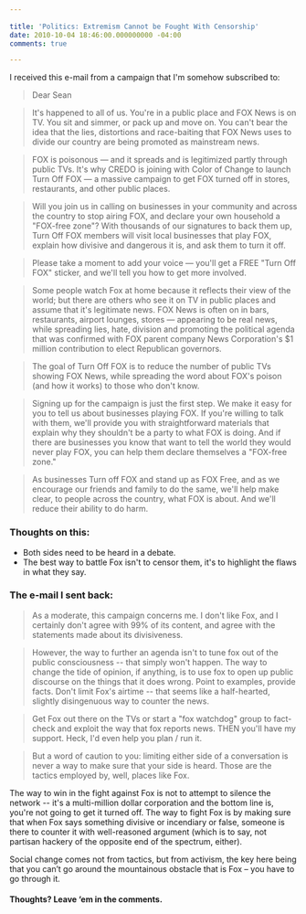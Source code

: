 ```yaml
---
 
title: 'Politics: Extremism Cannot be Fought With Censorship'
date: 2010-10-04 18:46:00.000000000 -04:00
comments: true

---
```

I received this e-mail from a campaign that I'm somehow subscribed to:

> Dear Sean

>It's happened to all of us. You're in a public place and FOX News is on TV. You sit and simmer, or pack up and move on. You can't bear the idea that the lies, distortions and race-baiting that FOX News uses to divide our country are being promoted as mainstream news.

> FOX is poisonous — and it spreads and is legitimized partly through public TVs. It's why CREDO is joining with Color of Change to launch Turn Off FOX — a massive campaign to get FOX turned off in stores, restaurants, and other public places.

> Will you join us in calling on businesses in your community and across the country to stop airing FOX, and declare your own household a "FOX-free zone"? With thousands of our signatures to back them up, Turn Off FOX members will visit local businesses that play FOX, explain how divisive and dangerous it is, and ask them to turn it off.

> Please take a moment to add your voice — you'll get a FREE "Turn Off FOX" sticker, and we'll tell you how to get more involved.

> Some people watch Fox at home because it reflects their view of the world; but there are others who see it on TV in public places and assume that it's legitimate news. FOX News is often on in bars, restaurants, airport lounges, stores — appearing to be real news, while spreading lies, hate, division and promoting the political agenda that was confirmed with FOX parent company News Corporation's $1 million contribution to elect Republican governors.

> The goal of Turn Off FOX is to reduce the number of public TVs showing FOX News, while spreading the word about FOX's poison (and how it works) to those who don't know.

> Signing up for the campaign is just the first step. We make it easy for you to tell us about businesses playing FOX. If you're willing to talk with them, we'll provide you with straightforward materials that explain why they shouldn't be a party to what FOX is doing. And if there are businesses you know that want to tell the world they would never play FOX, you can help them declare themselves a "FOX-free zone."

> As businesses Turn off FOX and stand up as FOX Free, and as we encourage our friends and family to do the same, we'll help make clear, to people across the country, what FOX is about. And we'll reduce their ability to do harm.

### Thoughts on this:

* Both sides need to be heard in a debate.  
* The best way to battle Fox isn't to censor them, it's to highlight the flaws in what they say.

### The e-mail I sent back:

> As a moderate, this campaign concerns me. I don't like Fox, and I certainly don't agree with 99% of its content, and agree with the statements made about its divisiveness.

> However, the way to further an agenda isn't to tune fox out of the public consciousness -- that simply won't happen. The way to change the tide of opinion, if anything, is to use fox to open up public discourse on the things that it does wrong. Point to examples, provide facts. Don't limit Fox's airtime -- that seems like a half-hearted, slightly disingenuous way to counter the news.

> Get Fox out there on the TVs or start a "fox watchdog" group to fact-check and exploit the way that fox reports news. THEN you'll have my support. Heck, I'd even help you plan / run it.

> But a word of caution to you: limiting either side of a conversation is never a way to make sure that your side is heard. Those are the tactics employed by, well, places like Fox.

The way to win in the fight against Fox is not to attempt to silence the network -- it's a multi-million dollar corporation and the bottom line is, you're not going to get it turned off. The way to fight Fox is by making sure that when Fox says something divisive or incendiary or false, someone is there to counter it with well-reasoned argument (which is to say, not partisan hackery of the opposite end of the spectrum, either).  

Social change comes not from tactics, but from activism, the key here being that you can’t go around the mountainous obstacle that is Fox – you have to go through it.  

#### Thoughts? Leave ‘em in the comments.
